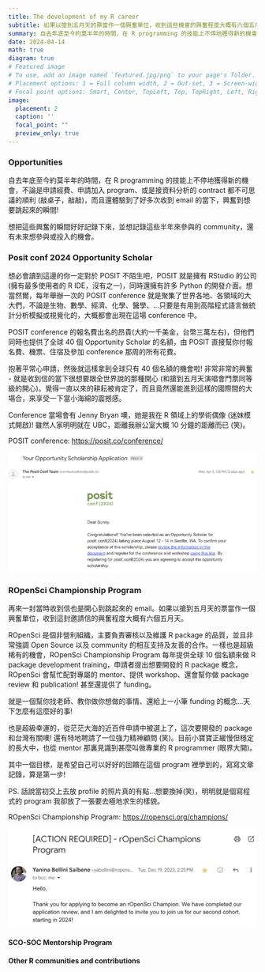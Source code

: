 ```yaml
---
title: The development of my R career 
subtitle: 如果以搶到五月天的票當作一個興奮單位，收到這些機會的興奮程度大概有六個五月天。
summary: 自去年底至今約莫半年的時間，在 R programming 的技能上不停地獲得新的機會，不論是申請經費、申請加入 program、或是接資料分析的 contract 都不可思議的順利 (敲桌子，敲敲)，而且還體驗到了好多次收到 email 的當下，興奮到想要跳起來的瞬間!
date: 2024-04-14
math: true
diagram: true
# Featured image
# To use, add an image named `featured.jpg/png` to your page's folder.
# Placement options: 1 = Full column width, 2 = Out-set, 3 = Screen-width
# Focal point options: Smart, Center, TopLeft, Top, TopRight, Left, Right, BottomLeft, Bottom, BottomRight
image:
  placement: 2
  caption: ''
  focal_point: ""
  preview_only: true
---
```


### Opportunities

自去年底至今約莫半年的時間，在 R programming 的技能上不停地獲得新的機會，不論是申請經費、申請加入 program、或是接資料分析的 contract 都不可思議的順利 (敲桌子，敲敲)，而且還體驗到了好多次收到 email 的當下，興奮到想要跳起來的瞬間!

想把這些興奮的瞬間好好記錄下來，並想記錄這些半年來參與的 community，還有未來想參與或投入的機會。

### Posit conf 2024 Opportunity Scholar

想必會讀到這邊的你一定對於 POSIT 不陌生吧，POSIT 就是擁有 RStudio 的公司 (擁有最多使用者的 R IDE，沒有之一)，同時還擁有許多 Python 的開發介面。想當然爾，每年舉辦一次的 POSIT conference 就是聚集了世界各地、各領域的大大們，不論是生物、數學、經濟、化學、醫學、...只要是有用到高階程式語言做統計分析模擬或視覺化的，大概都會出現在這場 conference 中。

POSIT conference 的報名費出名的昂貴(大約一千美金，台幣三萬左右)，但他們同時也提供了全球 40 個 Opportunity Scholar 的名額，由 POSIT 直接幫你付報名費、機票、住宿及參加 conference 那周的所有花費。

抱著平常心申請，然後就這樣拿到全球只有 40 個名額的機會啦! 非常非常的興奮 - 就是收到信的當下很想要跟全世界說的那種開心 (和搶到五月天演唱會門票同等級的開心)。覺得一直以來的耕耘被肯定了，而且竟然還能進到這樣的國際間的大場合，來享受一下當小海綿的震撼感。

Conference 當場會有 Jenny Bryan 噢，她是我在 R 領域上的學術偶像 (迷妹模式開啟)! 雖然人家明明就在 UBC，距離我辦公室大概 10 分鐘的距離而已 (笑)。

POSIT conference: https://posit.co/conference/

![alt text](image.png)

### ROpenSci Championship Program

再來一封當時收到信也是開心到跳起來的 email。如果以搶到五月天的票當作一個興奮單位，收到這封邀請信的興奮程度大概有六個五月天。

ROpenSci 是個非營利組織，主要負責審核以及維護 R package 的品質，並且非常強調 Open Source 以及 community 的相互支持及友善的合作。一樣也是超級稀有的機會，ROpenSci Championship Program 每年提供全球 10 個名額來做 R package development training，申請者提出想要開發的 R package 概念，ROpenSci 會幫忙配對專屬的 mentor、提供 workshop、還會幫你做 package review 和 publication! 甚至還提供了 funding。

就是一個幫你找老師、教你做你想做的事情、還給上一小筆 funding 的概念...天下怎麼有這麼好的事!

也是超級幸運的，從茫茫大海的近百件申請中被選上了，這次要開發的 package 和台灣有關噢! 還有特地聘請了一位強力精神顧問 (笑)。目前小寶寶正緩慢但穩定的長大中，也從 mentor 那裏見識到甚麼叫做專業的 R programmer (眼界大開)。

其中一個目標，是希望自己可以好好的回饋在這個 program 裡學到的，寫寫文章記錄，算是第一步!

PS. 話說當初交上去放 profile 的照片真的有點...想要換掉(笑)，明明就是個寫程式的 program 我卻放了一張要去極地求生的樣貌。

ROpenSci Championship Program: https://ropensci.org/champions/

![alt text](image-1.png)

#### SCO-SOC Mentorship Program

#### Other R communities and contributions
